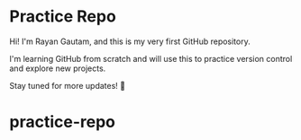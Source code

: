 # Practice Repo

Hi! I'm Rayan Gautam, and this is my very first GitHub repository.

I'm learning GitHub from scratch and will use this to practice version control and explore new projects.

Stay tuned for more updates! 🚀
# practice-repo
